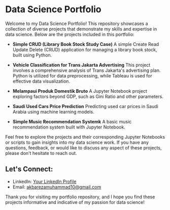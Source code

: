# Data Science Portfolio

Welcome to my Data Science Portfolio! This repository showcases a collection of diverse projects that demonstrate my skills and expertise in data science. Below are the projects included in this portfolio:

- **Simple CRUD (Library Book Stock Study Case)**
    A simple Create Read Update Delete (CRUD) application for managing a library book stock, built using Python.

- **Vehicle Classification for Trans Jakarta Advertising**
This project involves a comprehensive analysis of Trans Jakarta's advertising plan. Python is utilized for data preprocessing, while Tableau is used for effective data visualization.

- **Melampaui Produk Domestik Bruto**
  A Jupyter Notebook project exploring factors beyond GDP, such as Gini Ratio and other parameters.

- **Saudi Used Cars Price Prediction**
  Predicting used car prices in Saudi Arabia using machine learning models.

- **Simple Music Recommendation Systemk**
  A basic music recommendation system built with Jupyter Notebook.

Feel free to explore the projects and their corresponding Jupyter Notebooks or scripts to gain insights into my data science work. If you have any questions, feedback, or would like to discuss any aspect of these projects, please don't hesitate to reach out.

## Let's Connect:
- LinkedIn: [Your LinkedIn Profile](https://www.linkedin.com/in/yourusername)
- Email: akbarezamuhammad10@gmail.com

Thank you for visiting my portfolio repository, and I hope you find these projects informative and indicative of my passion for data science!